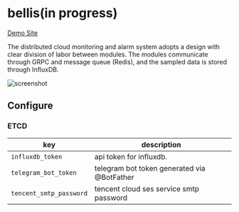 # bellis(in progress)

[Demo Site](https://bellis.minoic.top)

The distributed cloud monitoring and alarm system adopts a design with clear division of labor between modules. The modules communicate through GRPC and message queue (Redis), and the sampled data is stored through InfluxDB.

![screenshot](https://github.com/bellis-daemon/bellis/assets/55825043/9d7f09bf-5a39-414f-9390-c90a97c2b72c)

## Configure

### ETCD

| key                     | description                                 |
| ----------------------- | ------------------------------------------- |
| `influxdb_token`        | api token for influxdb.                     |
| `telegram_bot_token`    | telegram bot token generated via @BotFather |
| `tencent_smtp_password` | tencent cloud ses service smtp password     |
